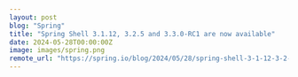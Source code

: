 ```yaml
---
layout: post
blog: "Spring"
title: "Spring Shell 3.1.12, 3.2.5 and 3.3.0-RC1 are now available"
date: 2024-05-28T00:00:00Z
image: images/spring.png
remote_url: "https://spring.io/blog/2024/05/28/spring-shell-3-1-12-3-2-5-and-3-3-0-rc1-are-now-available"
---
```

